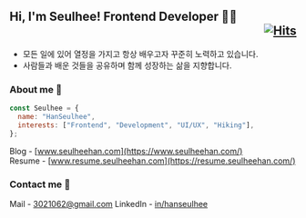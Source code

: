 ## Hi, I'm Seulhee! Frontend Developer 👨‍💻 <div align="right">[![Hits](https://hits.seeyoufarm.com/api/count/incr/badge.svg?url=https%3A%2F%2Fgithub.com%2Fhanseulhee%2Fhit-counter&count_bg=%2370ADB5&title_bg=%23132743&icon=&icon_color=%23E7E7E7&title=hits&edge_flat=true)](https://hits.seeyoufarm.com)</div>

- 모든 일에 있어 열정을 가지고 항상 배우고자 꾸준히 노력하고 있습니다.
- 사람들과 배운 것들을 공유하며 함께 성장하는 삶을 지향합니다.

### About me 🥸

```javascript
const Seulhee = {
  name: "HanSeulhee",
  interests: ["Frontend", "Development", "UI/UX", "Hiking"],
};
```

Blog - [www.seulheehan.com](https://www.seulheehan.com/) <br />
Resume - [www.resume.seulheehan.com](https://resume.seulheehan.com/)<br />

### Contact me 🌱

Mail - [3021062@gmail.com](mailto:3021062@gmail.com)
LinkedIn - [in/hanseulhee](https://www.linkedin.com/in/hanseulhee)
